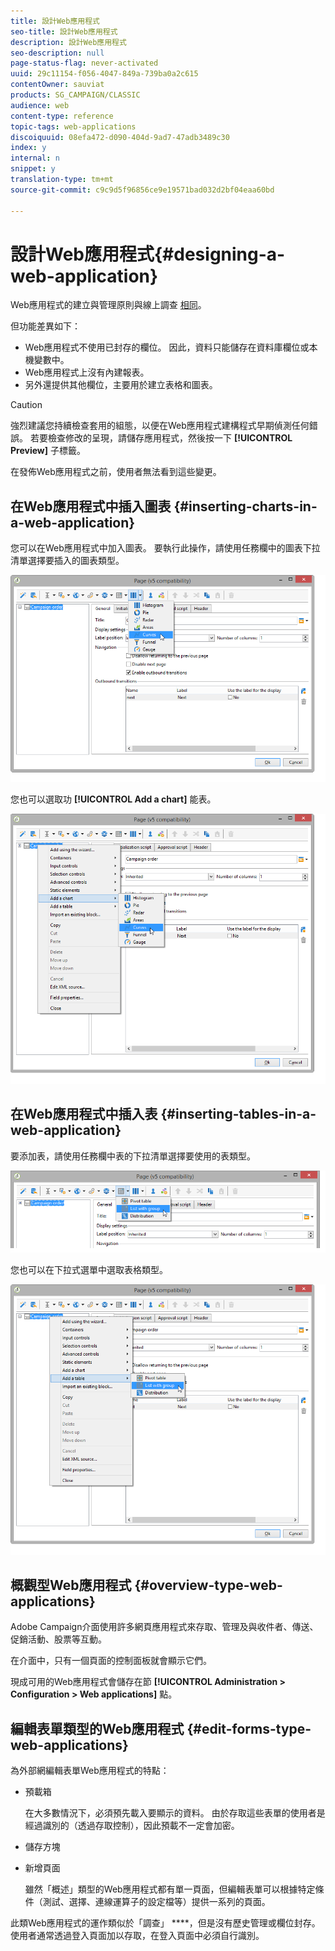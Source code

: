 ```yaml
---
title: 設計Web應用程式
seo-title: 設計Web應用程式
description: 設計Web應用程式
seo-description: null
page-status-flag: never-activated
uuid: 29c11154-f056-4047-849a-739ba0a2c615
contentOwner: sauviat
products: SG_CAMPAIGN/CLASSIC
audience: web
content-type: reference
topic-tags: web-applications
discoiquuid: 08efa472-d090-404d-9ad7-47adb3489c30
index: y
internal: n
snippet: y
translation-type: tm+mt
source-git-commit: c9c9d5f96856ce9e19571bad032d2bf04eaa60bd

---
```



# 設計Web應用程式{#designing-a-web-application}

Web應用程式的建立與管理原則與線上調查 [相同](../../web/using/about-surveys.md)。

但功能差異如下：

* Web應用程式不使用已封存的欄位。 因此，資料只能儲存在資料庫欄位或本機變數中。
* Web應用程式上沒有內建報表。
* 另外還提供其他欄位，主要用於建立表格和圖表。

>[!CAUTION]
>
>強烈建議您持續檢查套用的組態，以便在Web應用程式建構程式早期偵測任何錯誤。 若要檢查修改的呈現，請儲存應用程式，然後按一下 **[!UICONTROL Preview]** 子標籤。
>
>在發佈Web應用程式之前，使用者無法看到這些變更。

## 在Web應用程式中插入圖表 {#inserting-charts-in-a-web-application}

您可以在Web應用程式中加入圖表。 要執行此操作，請使用任務欄中的圖表下拉清單選擇要插入的圖表類型。

![](assets/s_ncs_admin_webapps_bar_graph.png)

您也可以選取功 **[!UICONTROL Add a chart]** 能表。

![](assets/s_ncs_admin_webapps_graph.png)

## 在Web應用程式中插入表 {#inserting-tables-in-a-web-application}

要添加表，請使用任務欄中表的下拉清單選擇要使用的表類型。

![](assets/s_ncs_admin_webapps_bar_table.png)

您也可以在下拉式選單中選取表格類型。

![](assets/s_ncs_admin_webapps_table.png)

## 概觀型Web應用程式 {#overview-type-web-applications}

Adobe Campaign介面使用許多網頁應用程式來存取、管理及與收件者、傳送、促銷活動、股票等互動。

在介面中，只有一個頁面的控制面板就會顯示它們。

現成可用的Web應用程式會儲存在節 **[!UICONTROL Administration > Configuration > Web applications]** 點。

## 編輯表單類型的Web應用程式 {#edit-forms-type-web-applications}

為外部網編輯表單Web應用程式的特點：

* 預載箱

   在大多數情況下，必須預先載入要顯示的資料。 由於存取這些表單的使用者是經過識別的（透過存取控制），因此預載不一定會加密。

* 儲存方塊
* 新增頁面

   雖然「概述」類型的Web應用程式都有單一頁面，但編輯表單可以根據特定條件（測試、選擇、連線運算子的設定檔等）提供一系列的頁面。

此類Web應用程式的運作類似於「調查」 ****，但是沒有歷史管理或欄位封存。 使用者通常透過登入頁面加以存取，在登入頁面中必須自行識別。

